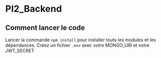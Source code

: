 # PI2_Backend

## Comment lancer le code

Lancer la commande `npm install` pour installer touts les modules et les dépendances. 
Créez un fichier `.env` avec votre MONGO_URI et votre JWT_SECRET
